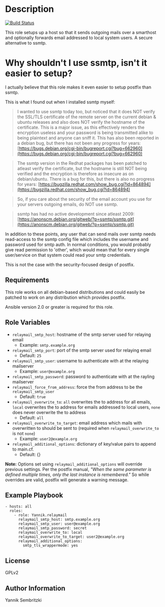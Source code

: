 Description
=========

[![Build Status](https://travis-ci.org/Yannik/ansible-role-relaymail.svg?branch=master)](https://travis-ci.org/Yannik/ansible-role-relaymail)

This role setups up a host so that it sends outgoing mails over a smarthost and optionally forwards email addressed to local system users. A secure alternative to ssmtp.

Why shouldn't I use ssmtp, isn't it easier to setup?
=========

I actually believe that this role makes it even easier to setup postfix than ssmtp.

This is what I found out when I installed ssmtp myself:

>I wanted to use ssmtp today too, but noticed that it does NOT verify the SSL/TLS certificate of the remote server on the current debian & ubuntu releases and also does NOT verify the hostname of the certificate. This is a major issue, as this effectively renders the encryption useless and your password is being transmitted alike to being plaintext and anyone can sniff it. This has also been reported in a debian bug, but there has not been any progress for years: [https://bugs.debian.org/cgi-bin/bugreport.cgi?bug=662960](https://bugs.debian.org/cgi-bin/bugreport.cgi?bug=662960)

>The ssmtp version in the Redhat packages has been patched to atleast verify the certificate, but the hostname is still NOT being verified and the encryption is therefore as insecure as on debian/ubuntu. There is a bug for this, but there is also no progress for years: [https://bugzilla.redhat.com/show_bug.cgi?id=864894](https://bugzilla.redhat.com/show_bug.cgi?id=864894)

>So, if you care about the security of the email account you use for your servers outgoing emails, do NOT use ssmtp.

>ssmtp has had no active development since atleast 2009: [https://anonscm.debian.org/gitweb/?p=ssmtp/ssmtp.git](https://anonscm.debian.org/gitweb/?p=ssmtp/ssmtp.git)

In addition to these points, any user that can send mails over ssmtp needs read-access to the ssmtp config file which includes the username and password used for smtp auth.
In normal conditions, you would probably give read permission to 'other', which would mean that for every single user/service on that system could read your smtp credentials.

This is not the case with the security-focused design of postfix.

Requirements
------------

This role works on all debian-based distributions and could easily be patched to work on any distribution which provides postfix.

Ansible version 2.0 or greater is required for this role.

Role Variables
--------------

* `relaymail_smtp_host`: hostname of the smtp server used for relaying email
    * Example: `smtp.example.org`
* `relaymail_smtp_port`: port of the smtp server used for relaying email
    * Default: `25`
* `relaymail_smtp_user`: username to authenticate with at the relaying mailserver
    * Example: `user@example.org`
* `relaymail_smtp_password`: password to authenticate with at the rayling mailserver
* `relaymail_force_from_address`: force the from address to be the `relaymail_smtp_user`
    * Default: `true`
* `relaymail_overwrite_to`: `all` overwrites the to address for all emails, `local` overwrites the to address for emails addressed to local users, `none` does never overwrite the to address
    * Default: `all`
* `relaymail_overwrite_to_target`: email address which mails with overwritten to should be sent to (required when `relaymail_overwrite_to` is not `none`)
    * Example: `user2@example.org`
* `relaymail_additional_options`: dictionary of key/value pairs to append to main.cf.
    * Default: {}

**Note:**  Options set using `relaymail_additional_options` will override previous settings.
Per the postfix manual, _"When the same parameter is defined multiple times, only the last instance is remembered."_
So while overrides are valid, postfix will generate a warning message.

Example Playbook
----------------

    - hosts: all
      roles:
        - role: Yannik.relaymail
          relaymail_smtp_host: smtp.example.org
          relaymail_smtp_user: user@example.org
          relaymail_smtp_password: secret
          relaymail_overwrite_to: local
          relaymail_overwrite_to_target: user2@example.org
          relaymail_additional_options:
            smtp_tls_wrappermode: yes

License
-------

GPLv2

Author Information
------------------

Yannik Sembritzki
